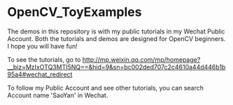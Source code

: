 # OpenCV_ToyExamples
The demos in this repository is with my public tutorials in my Wechat Public Account.
Both the tutorials and demos are designed for OpenCV beginners. I hope you will have fun!

To see the tutorials, go to
http://mp.weixin.qq.com/mp/homepage?__biz=MzIxOTQ3MTI5NQ==&hid=9&sn=bc002ded707c2c4610a44d446b1b95a4#wechat_redirect

To follow my Public Account and see other tutorials, you can search Account name 'SaoYan' in Wechat.
